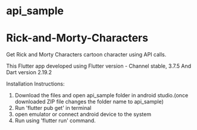 # api_sample
# Rick-and-Morty-Characters
Get Rick and Morty Characters cartoon character using API calls.

This  Flutter app developed using Flutter version - Channel stable, 3.7.5 And Dart version 2.19.2

Installation Instructions:

1. Download the files and open api_sample folder in android studio.(once downloaded ZIP file changes the folder name to api_sample)
2. Run 'flutter pub get' in terminal
3. open emulator or connect android device to the system
4. Run using 'flutter run' command.
